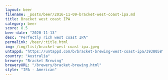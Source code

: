 ```yaml
---
layout: beer
filename: _posts/beer/2016-11-09-bracket-west-coast-ipa.md
title: Bracket west coast IPA
category: beer
score: 8.5
beer-date: "2020-11-13"
desc: "Perfectly rich west coast IPA"
permalink: /beer/:title.html
img: /img/list/bracket-west-coast-ipa.jpeg
untappd: "https://untappd.com/b/bracket-brewing-west-coast-ipa/3938058"
country: "Australia"
brewery: "Bracket Brewing"
breweryURL: "/brewery/bracket-brewing.html"
style: "IPA - American"
---
```

